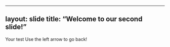 ----
layout: slide
title: “Welcome to our second slide!”
----
Your test
Use the left arrow to go back!
